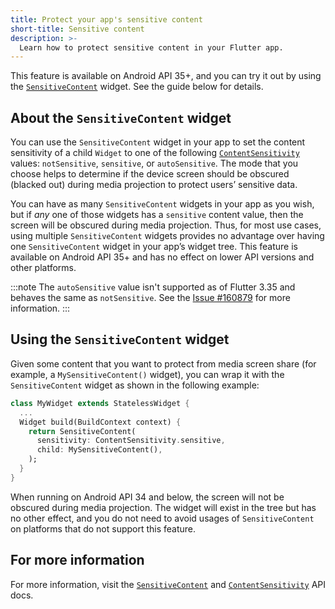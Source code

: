 ```yaml
---
title: Protect your app's sensitive content
short-title: Sensitive content
description: >-
  Learn how to protect sensitive content in your Flutter app.
---
```


This feature is available on Android API 35+, and you can try it out by using
the [`SensitiveContent`] widget. See the guide below for details.

## About the `SensitiveContent` widget

You can use the `SensitiveContent` widget in your app to set the content
sensitivity of a child `Widget` to one of the following [`ContentSensitivity`]
values: `notSensitive`, `sensitive`, or `autoSensitive`. The mode that you
choose helps to determine if the device screen should be obscured
(blacked out) during media projection to protect users’ sensitive data.

You can have as many `SensitiveContent` widgets in your app as you wish,
but if _any_ one of those widgets has a `sensitive` content value, then the
screen will be obscured during media projection. Thus, for most use cases,
using multiple `SensitiveContent` widgets provides no advantage over having
one `SensitiveContent` widget in your app’s widget tree. This feature is
available on Android API 35+ and has no effect on lower API versions and
other platforms.

:::note
The `autoSensitive` value isn't supported as of Flutter 3.35 and behaves
the same as `notSensitive`. See the [Issue #160879][] for more information.
:::

## Using the `SensitiveContent` widget

Given some content that you want to protect from media screen share
(for example, a `MySensitiveContent()` widget), you can wrap it with the
`SensitiveContent` widget as shown in the following example:

```dart
class MyWidget extends StatelessWidget {
  ...
  Widget build(BuildContext context) {
    return SensitiveContent(
      sensitivity: ContentSensitivity.sensitive,
      child: MySensitiveContent(),
    );
  }
}
```

When running on Android API 34 and below, the screen will not be obscured
during media projection. The widget will exist in the tree but has no other
effect, and you do not need to avoid usages of `SensitiveContent` on platforms
that do not support this feature.

## For more information

For more information, visit the [`SensitiveContent`][]
and [`ContentSensitivity`][] API docs.

[`SensitiveContent`]: {{site.api}}/flutter/widgets/SensitiveContent-class.html
[`ContentSensitivity`]: {{site.api}}/flutter/services/ContentSensitivity.html
[Issue #160879]: {{site.github}}/flutter/flutter/issues/160879
